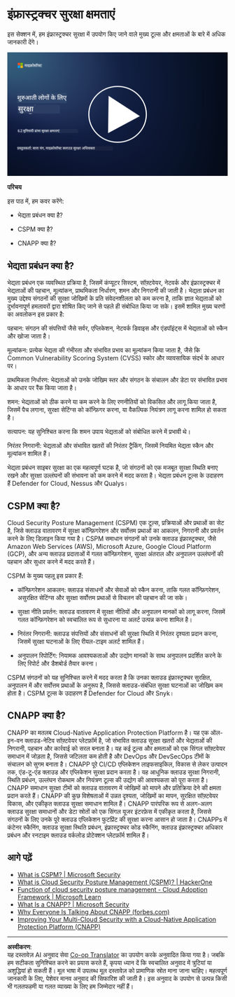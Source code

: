 <!--
CO_OP_TRANSLATOR_METADATA:
{
  "original_hash": "7d79ba0e7668b3bdae1fba7aa047f6c0",
  "translation_date": "2025-09-03T18:31:40+00:00",
  "source_file": "6.2 Infrastructure security capabilities.md",
  "language_code": "hi"
}
-->
# इंफ्रास्ट्रक्चर सुरक्षा क्षमताएं

इस सेक्शन में, हम इंफ्रास्ट्रक्चर सुरक्षा में उपयोग किए जाने वाले मुख्य टूल्स और क्षमताओं के बारे में अधिक जानकारी देंगे।

[![वीडियो देखें](../../translated_images/6-2_placeholder.f7538e1d434bd1ef305625337af1f71c49c86582d6f2d5dbc0d349cae2086e01.hi.png)](https://learn-video.azurefd.net/vod/player?id=cc87bbae-0fea-4899-9f09-868724719b96)

**परिचय**

इस पाठ में, हम कवर करेंगे:

- भेद्यता प्रबंधन क्या है?

- CSPM क्या है?

- CNAPP क्या है?

## भेद्यता प्रबंधन क्या है?

भेद्यता प्रबंधन एक व्यवस्थित प्रक्रिया है, जिसमें कंप्यूटर सिस्टम, सॉफ़्टवेयर, नेटवर्क और इंफ्रास्ट्रक्चर में भेद्यताओं की पहचान, मूल्यांकन, प्राथमिकता निर्धारण, शमन और निगरानी की जाती है। भेद्यता प्रबंधन का मुख्य उद्देश्य संगठनों की सुरक्षा जोखिमों के प्रति संवेदनशीलता को कम करना है, ताकि ज्ञात भेद्यताओं को दुर्भावनापूर्ण हमलावरों द्वारा शोषित किए जाने से पहले ही संबोधित किया जा सके। इसमें शामिल मुख्य चरणों का अवलोकन इस प्रकार है:

पहचान: संगठन की संपत्तियों जैसे सर्वर, एप्लिकेशन, नेटवर्क डिवाइस और एंडपॉइंट्स में भेद्यताओं को स्कैन और खोजा जाता है।

मूल्यांकन: प्रत्येक भेद्यता की गंभीरता और संभावित प्रभाव का मूल्यांकन किया जाता है, जैसे कि Common Vulnerability Scoring System (CVSS) स्कोर और व्यावसायिक संदर्भ के आधार पर।

प्राथमिकता निर्धारण: भेद्यताओं को उनके जोखिम स्तर और संगठन के संचालन और डेटा पर संभावित प्रभाव के आधार पर रैंक किया जाता है।

शमन: भेद्यताओं को ठीक करने या कम करने के लिए रणनीतियों को विकसित और लागू किया जाता है, जिसमें पैच लगाना, सुरक्षा सेटिंग्स को कॉन्फ़िगर करना, या वैकल्पिक नियंत्रण लागू करना शामिल हो सकता है।

सत्यापन: यह सुनिश्चित करना कि शमन उपाय भेद्यताओं को संबोधित करने में प्रभावी थे।

निरंतर निगरानी: भेद्यताओं और संभावित खतरों की निरंतर ट्रैकिंग, जिसमें नियमित भेद्यता स्कैन और मूल्यांकन शामिल हैं।

भेद्यता प्रबंधन साइबर सुरक्षा का एक महत्वपूर्ण घटक है, जो संगठनों को एक मजबूत सुरक्षा स्थिति बनाए रखने और सुरक्षा उल्लंघनों की संभावना को कम करने में मदद करता है। भेद्यता प्रबंधन टूल्स के उदाहरण हैं Defender for Cloud, Nessus और Qualys।

## CSPM क्या है?

Cloud Security Posture Management (CSPM) एक टूल्स, प्रक्रियाओं और प्रथाओं का सेट है, जिसे क्लाउड वातावरण में सुरक्षा कॉन्फ़िगरेशन और सर्वोत्तम प्रथाओं का आकलन, निगरानी और प्रवर्तन करने के लिए डिज़ाइन किया गया है। CSPM समाधान संगठनों को उनके क्लाउड इंफ्रास्ट्रक्चर, जैसे Amazon Web Services (AWS), Microsoft Azure, Google Cloud Platform (GCP), और अन्य क्लाउड प्रदाताओं में गलत कॉन्फ़िगरेशन, सुरक्षा अंतराल और अनुपालन उल्लंघनों की पहचान और सुधार करने में मदद करते हैं।

CSPM के मुख्य पहलू इस प्रकार हैं:

- कॉन्फ़िगरेशन आकलन: क्लाउड संसाधनों और सेवाओं को स्कैन करना, ताकि गलत कॉन्फ़िगरेशन, असुरक्षित सेटिंग्स और सुरक्षा सर्वोत्तम प्रथाओं से विचलन की पहचान की जा सके।

- सुरक्षा नीति प्रवर्तन: क्लाउड वातावरण में सुरक्षा नीतियों और अनुपालन मानकों को लागू करना, जिसमें गलत कॉन्फ़िगरेशन को स्वचालित रूप से सुधारना या अलर्ट उत्पन्न करना शामिल है।

- निरंतर निगरानी: क्लाउड संपत्तियों और संसाधनों की सुरक्षा स्थिति में निरंतर दृश्यता प्रदान करना, जिसमें सुरक्षा घटनाओं के लिए रीयल-टाइम अलर्ट शामिल हैं।

- अनुपालन रिपोर्टिंग: नियामक आवश्यकताओं और उद्योग मानकों के साथ अनुपालन प्रदर्शित करने के लिए रिपोर्ट और डैशबोर्ड तैयार करना।

CSPM संगठनों को यह सुनिश्चित करने में मदद करता है कि उनका क्लाउड इंफ्रास्ट्रक्चर सुरक्षित, अनुपालन में और सर्वोत्तम प्रथाओं के अनुरूप है, जिससे क्लाउड-संबंधित सुरक्षा घटनाओं का जोखिम कम होता है। CSPM टूल्स के उदाहरण हैं Defender for Cloud और Snyk।

## CNAPP क्या है?

CNAPP का मतलब Cloud-Native Application Protection Platform है। यह एक ऑल-इन-वन क्लाउड-नेटिव सॉफ़्टवेयर प्लेटफ़ॉर्म है, जो संभावित क्लाउड सुरक्षा खतरों और भेद्यताओं की निगरानी, पहचान और कार्रवाई को सरल बनाता है। यह कई टूल्स और क्षमताओं को एक सिंगल सॉफ़्टवेयर समाधान में जोड़ता है, जिससे जटिलता कम होती है और DevOps और DevSecOps टीमों के संचालन को सुगम बनाता है। CNAPP पूरे CI/CD एप्लिकेशन लाइफसाइकिल, विकास से लेकर उत्पादन तक, एंड-टू-एंड क्लाउड और एप्लिकेशन सुरक्षा प्रदान करता है। यह आधुनिक क्लाउड सुरक्षा निगरानी, स्थिति प्रबंधन, उल्लंघन रोकथाम और नियंत्रण टूल्स की उद्योग की आवश्यकता को पूरा करता है। CNAPP समाधान सुरक्षा टीमों को क्लाउड वातावरण में जोखिमों को मापने और प्रतिक्रिया देने की क्षमता प्रदान करते हैं। CNAPP की कुछ विशेषताओं में उन्नत दृश्यता, जोखिमों का मापन, सुरक्षित सॉफ़्टवेयर विकास, और एकीकृत क्लाउड सुरक्षा समाधान शामिल हैं। CNAPP पारंपरिक रूप से अलग-अलग क्लाउड सुरक्षा समाधानों और डेटा स्रोतों को एक सिंगल यूजर इंटरफ़ेस में एकीकृत करता है, जिससे संगठनों के लिए उनके पूरे क्लाउड एप्लिकेशन फुटप्रिंट की सुरक्षा करना आसान हो जाता है। CNAPPs में कंटेनर स्कैनिंग, क्लाउड सुरक्षा स्थिति प्रबंधन, इंफ्रास्ट्रक्चर कोड स्कैनिंग, क्लाउड इंफ्रास्ट्रक्चर अधिकार प्रबंधन और रनटाइम क्लाउड वर्कलोड प्रोटेक्शन प्लेटफ़ॉर्म शामिल हैं।

## आगे पढ़ें
- [What is CSPM? | Microsoft Security](https://www.microsoft.com/security/business/security-101/what-is-cspm?WT.mc_id=academic-96948-sayoung)
- [What is Cloud Security Posture Management (CSPM)? | HackerOne](https://www.hackerone.com/knowledge-center/what-cloud-security-posture-management)
- [Function of cloud security posture management - Cloud Adoption Framework | Microsoft Learn](https://learn.microsoft.com/azure/cloud-adoption-framework/organize/cloud-security-posture-management?WT.mc_id=academic-96948-sayoung)
- [What Is a CNAPP? | Microsoft Security](https://www.microsoft.com/security/business/security-101/what-is-cnapp?WT.mc_id=academic-96948-sayoung)
- [Why Everyone Is Talking About CNAPP (forbes.com)](https://www.forbes.com/sites/forbestechcouncil/2021/12/10/why-everyone-is-talking-about-cnapp/?sh=567275ca1549)
- [Improving Your Multi-Cloud Security with a Cloud-Native Application Protection Platform (CNAPP)](https://www.youtube.com/watch?v=5w42kQ_QjZg&t=212s)

---

**अस्वीकरण**:  
यह दस्तावेज़ AI अनुवाद सेवा [Co-op Translator](https://github.com/Azure/co-op-translator) का उपयोग करके अनुवादित किया गया है। जबकि हम सटीकता सुनिश्चित करने का प्रयास करते हैं, कृपया ध्यान दें कि स्वचालित अनुवाद में त्रुटियां या अशुद्धियां हो सकती हैं। मूल भाषा में उपलब्ध मूल दस्तावेज़ को प्रामाणिक स्रोत माना जाना चाहिए। महत्वपूर्ण जानकारी के लिए, पेशेवर मानव अनुवाद की सिफारिश की जाती है। इस अनुवाद के उपयोग से उत्पन्न किसी भी गलतफहमी या गलत व्याख्या के लिए हम जिम्मेदार नहीं हैं।